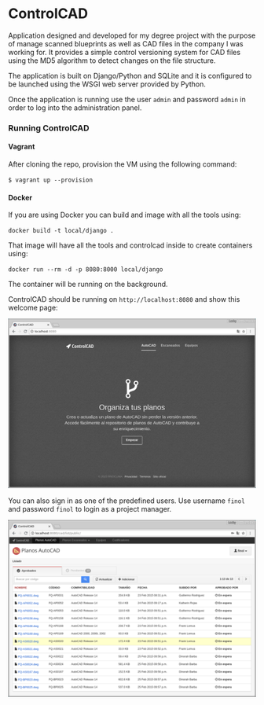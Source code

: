 # ControlCAD

Application designed and developed for my degree project with the purpose of manage scanned blueprints as well as CAD files in the company I was working for. It provides a simple control versioning system for CAD files using the MD5 algorithm to detect changes on the file structure.

The application is built on Django/Python and SQLite and it is configured to be launched using the WSGI web server provided by Python.

Once the application is running use the user `admin` and password `admin` in order to log into the administration panel.

### Running ControlCAD

#### Vagrant

After cloning the repo, provision the VM using the following command:

`$ vagrant up --provision`

#### Docker

If you are using Docker you can build and image with all the tools using:

`docker build -t local/django .`

That image will have all the tools and controlcad inside to create containers using:

`docker run --rm -d -p 8080:8000 local/django`

The container will be running on the background.

ControlCAD should be running on `http://localhost:8080` and show this welcome page:

![alt text](https://github.com/moraleslazaro/controlcad/blob/master/docs/welcome.png "ControlCAD welcome page")

You can also sign in as one of the predefined users. Use username `finol` and password `finol` to login as a project manager.

![alt text](https://github.com/moraleslazaro/controlcad/blob/master/docs/main.png "ControlCAD main page")
